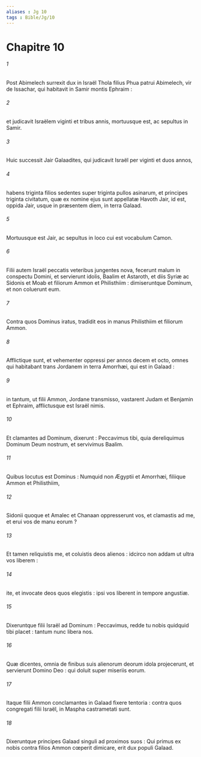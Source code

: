 ```yaml
---
aliases : Jg 10
tags : Bible/Jg/10
---
```


# Chapitre 10

###### 1
Post Abimelech surrexit dux in Israël Thola filius Phua patrui Abimelech, vir de Issachar, qui habitavit in Samir montis Ephraim :
###### 2
et judicavit Israëlem viginti et tribus annis, mortuusque est, ac sepultus in Samir.
###### 3
Huic successit Jair Galaadites, qui judicavit Israël per viginti et duos annos,
###### 4
habens triginta filios sedentes super triginta pullos asinarum, et principes triginta civitatum, quæ ex nomine ejus sunt appellatæ Havoth Jair, id est, oppida Jair, usque in præsentem diem, in terra Galaad.
###### 5
Mortuusque est Jair, ac sepultus in loco cui est vocabulum Camon.
###### 6
Filii autem Israël peccatis veteribus jungentes nova, fecerunt malum in conspectu Domini, et servierunt idolis, Baalim et Astaroth, et diis Syriæ ac Sidonis et Moab et filiorum Ammon et Philisthiim : dimiseruntque Dominum, et non coluerunt eum.
###### 7
Contra quos Dominus iratus, tradidit eos in manus Philisthiim et filiorum Ammon.
###### 8
Afflictique sunt, et vehementer oppressi per annos decem et octo, omnes qui habitabant trans Jordanem in terra Amorrhæi, qui est in Galaad :
###### 9
in tantum, ut filii Ammon, Jordane transmisso, vastarent Judam et Benjamin et Ephraim, afflictusque est Israël nimis.
###### 10
Et clamantes ad Dominum, dixerunt : Peccavimus tibi, quia dereliquimus Dominum Deum nostrum, et servivimus Baalim.
###### 11
Quibus locutus est Dominus : Numquid non Ægyptii et Amorrhæi, filiique Ammon et Philisthiim,
###### 12
Sidonii quoque et Amalec et Chanaan oppresserunt vos, et clamastis ad me, et erui vos de manu eorum ?
###### 13
Et tamen reliquistis me, et coluistis deos alienos : idcirco non addam ut ultra vos liberem :
###### 14
ite, et invocate deos quos elegistis : ipsi vos liberent in tempore angustiæ.
###### 15
Dixeruntque filii Israël ad Dominum : Peccavimus, redde tu nobis quidquid tibi placet : tantum nunc libera nos.
###### 16
Quæ dicentes, omnia de finibus suis alienorum deorum idola projecerunt, et servierunt Domino Deo : qui doluit super miseriis eorum.
###### 17
Itaque filii Ammon conclamantes in Galaad fixere tentoria : contra quos congregati filii Israël, in Maspha castrametati sunt.
###### 18
Dixeruntque principes Galaad singuli ad proximos suos : Qui primus ex nobis contra filios Ammon cœperit dimicare, erit dux populi Galaad.
